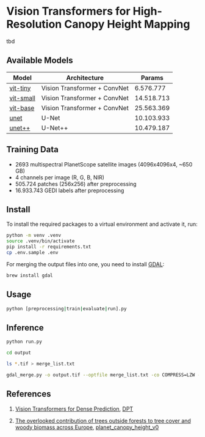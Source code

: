 # Vision Transformers for High-Resolution Canopy Height Mapping

tbd

## Available Models

| Model                                     | Architecture                 | Params     |
| ----------------------------------------- | ---------------------------- | ---------- |
| [vit-tiny](models/vit/__init__.py)        | Vision Transformer + ConvNet | 6.576.777  |
| [vit-small](models/vit/__init__.py)       | Vision Transformer + ConvNet | 14.518.713 |
| [vit-base](models/vit/__init__.py)        | Vision Transformer + ConvNet | 25.563.369 |
| [unet](models/unet/__init__.py)           | U-Net                        | 10.103.933 |
| [unet++](models/unetplusplus/__init__.py) | U-Net++                      | 10.479.187 |

## Training Data
- 2693 multispectral PlanetScope satellite images (4096x4096x4, ~650 GB)
- 4 channels per image (R, G, B, NIR)
- 505.724 patches (256x256) after preprocessing
- 16.933.743 GEDI labels after preprocessing

## Install
To install the required packages to a virtual environment and activate it, run:
```bash
python -m venv .venv
source .venv/bin/activate
pip install -r requirements.txt
cp .env.sample .env
```
For merging the output files into one, you need to install [GDAL](https://gdal.org/index.html):
```bash
brew install gdal
```

## Usage

```bash
python [preprocessing|train|evaluate|run].py
```

## Inference

```bash
python run.py

cd output

ls *.tif > merge_list.txt

gdal_merge.py -o output.tif --optfile merge_list.txt -co COMPRESS=LZW -co BIGTIFF=YES -n 0 -a_nodata 0
```

## References
1. [Vision Transformers for Dense Prediction](http://arxiv.org/abs/2103.13413), [DPT](https://github.com/isl-org/DPT)

2. [The overlooked contribution of trees outside forests to tree cover and woody biomass across Europe](https://www.science.org/doi/full/10.1126/sciadv.adh4097), 
[planet_canopy_height_v0](https://zenodo.org/records/8156190)